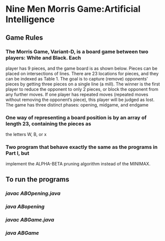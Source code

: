 # Nine Men Morris Game:Artificial Intelligence 
## Game Rules 
### The Morris Game, Variant-D, is a board game between two players: White and Black. Each
player has 9 pieces, and the game board is as shown below. Pieces can be placed on
intersections of lines. There are 23 locations for pieces, and they can be indexed as Table 1. The
goal is to capture (remove) opponents’ pieces by getting three pieces on a single line (a mill).
The winner is the first player to reduce the opponent to only 2 pieces, or block the
opponent from any further moves. If one player has repeated moves (repeated moves
without removing the opponent’s piece), this player will be judged as lost. The game has three
distinct phases: opening, midgame, and endgame
### One way of representing a board position is by an array of length 23, containing the pieces as
the letters W, B, or x

### Two program that behave exactly the same as the programs in Part I, but
implement the ALPHA-BETA pruning algorithm instead of the MINIMAX. 

## To run the programs 
### *javac ABOpening.java*
### *java ABopening*
### *javac ABGame.java*
### *java ABGame*
